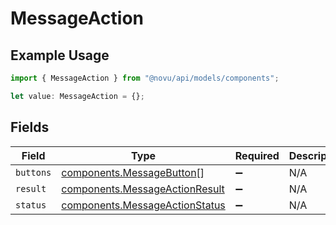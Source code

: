 # MessageAction

## Example Usage

```typescript
import { MessageAction } from "@novu/api/models/components";

let value: MessageAction = {};
```

## Fields

| Field                                                                            | Type                                                                             | Required                                                                         | Description                                                                      |
| -------------------------------------------------------------------------------- | -------------------------------------------------------------------------------- | -------------------------------------------------------------------------------- | -------------------------------------------------------------------------------- |
| `buttons`                                                                        | [components.MessageButton](../../models/components/messagebutton.md)[]           | :heavy_minus_sign:                                                               | N/A                                                                              |
| `result`                                                                         | [components.MessageActionResult](../../models/components/messageactionresult.md) | :heavy_minus_sign:                                                               | N/A                                                                              |
| `status`                                                                         | [components.MessageActionStatus](../../models/components/messageactionstatus.md) | :heavy_minus_sign:                                                               | N/A                                                                              |